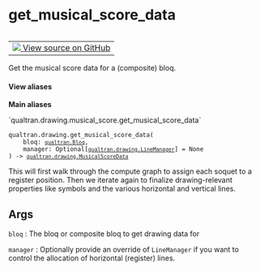 # get_musical_score_data


<table class="tfo-notebook-buttons tfo-api nocontent" align="left">
<td>
  <a target="_blank" href="https://github.com/quantumlib/Qualtran/blob/main/qualtran/drawing/musical_score.py#L557-L647">
    <img src="https://www.tensorflow.org/images/GitHub-Mark-32px.png" />
    View source on GitHub
  </a>
</td>
</table>



Get the musical score data for a (composite) bloq.


<section class="expandable">
  <h4 class="showalways">View aliases</h4>
  <p>
<b>Main aliases</b>
<p>`qualtran.drawing.musical_score.get_musical_score_data`</p>
</p>
</section>

<pre class="devsite-click-to-copy prettyprint lang-py tfo-signature-link">
<code>qualtran.drawing.get_musical_score_data(
    bloq: <a href="../../qualtran/Bloq.html"><code>qualtran.Bloq</code></a>,
    manager: Optional[<a href="../../qualtran/drawing/LineManager.html"><code>qualtran.drawing.LineManager</code></a>] = None
) -> <a href="../../qualtran/drawing/MusicalScoreData.html"><code>qualtran.drawing.MusicalScoreData</code></a>
</code></pre>



<!-- Placeholder for "Used in" -->

This will first walk through the compute graph to assign each soquet
to a register position. Then we iterate again to finalize drawing-relevant
properties like symbols and the various horizontal and vertical lines.

<h2 class="add-link">Args</h2>

`bloq`<a id="bloq"></a>
: The bloq or composite bloq to get drawing data for

`manager`<a id="manager"></a>
: Optionally provide an override of `LineManager` if you want
  to control the allocation of horizontal (register) lines.


